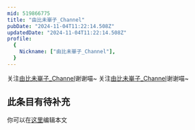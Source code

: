 ```yaml
---
mid: 519866775
title: "由比未崋子_Channel"
pubDate: "2024-11-04T11:22:14.508Z"
updatedDate: "2024-11-04T11:22:14.508Z"
profile:
  {
    Nickname: ["由比未崋子_Channel"],
  }
---
```


关注[由比未崋子_Channel](https://space.bilibili.com/519866775)谢谢喵~ 关注[由比未崋子_Channel](https://space.bilibili.com/519866775)谢谢喵~

## 此条目有待补充
你可以在[这里](https://github.com/Yuhanawa/VTuber.ICU/edit/master/src/content/v/由比未崋子_Channel/index.md)编辑本文
